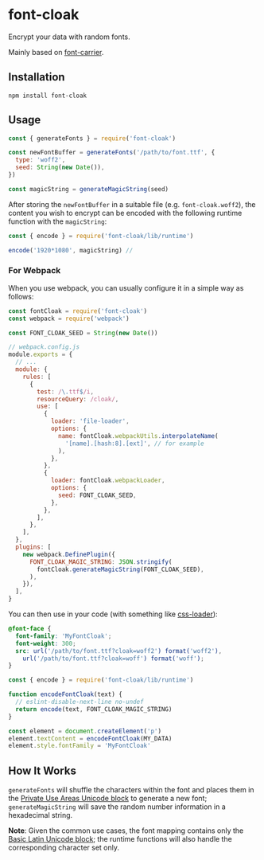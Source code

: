 # font-cloak

Encrypt your data with random fonts.

Mainly based on [font-carrier](https://github.com/purplebamboo/font-carrier).

## Installation

```shell
npm install font-cloak
```

## Usage

```javascript
const { generateFonts } = require('font-cloak')

const newFontBuffer = generateFonts('/path/to/font.ttf', {
  type: 'woff2',
  seed: String(new Date()),
})

const magicString = generateMagicString(seed)
```

After storing the `newFontBuffer` in a suitable file (e.g. `font-cloak.woff2`), the content you wish to encrypt can be encoded with the following runtime function with the `magicString`:

```javascript
const { encode } = require('font-cloak/lib/runtime')

encode('1920*1080', magicString) //
```

### For Webpack

When you use webpack, you can usually configure it in a simple way as follows:

```javascript
const fontCloak = require('font-cloak')
const webpack = require('webpack')

const FONT_CLOAK_SEED = String(new Date())

// webpack.config.js
module.exports = {
  // ...
  module: {
    rules: [
      {
        test: /\.ttf$/i,
        resourceQuery: /cloak/,
        use: [
          {
            loader: 'file-loader',
            options: {
              name: fontCloak.webpackUtils.interpolateName(
                '[name].[hash:8].[ext]', // for example
              ),
            },
          },
          {
            loader: fontCloak.webpackLoader,
            options: {
              seed: FONT_CLOAK_SEED,
            },
          },
        ],
      },
    ],
  },
  plugins: [
    new webpack.DefinePlugin({
      FONT_CLOAK_MAGIC_STRING: JSON.stringify(
        fontCloak.generateMagicString(FONT_CLOAK_SEED),
      ),
    }),
  ],
}
```

You can then use in your code (with something like [css-loader](https://github.com/webpack-contrib/css-loader)):

```css
@font-face {
  font-family: 'MyFontCloak';
  font-weight: 300;
  src: url('/path/to/font.ttf?cloak=woff2') format('woff2'),
    url('/path/to/font.ttf?cloak=woff') format('woff');
}
```

```javascript
const { encode } = require('font-cloak/lib/runtime')

function encodeFontCloak(text) {
  // eslint-disable-next-line no-undef
  return encode(text, FONT_CLOAK_MAGIC_STRING)
}

const element = document.createElement('p')
element.textContent = encodeFontCloak(MY_DATA)
element.style.fontFamily = 'MyFontCloak'
```

## How It Works

`generateFonts` will shuffle the characters within the font and places them in the [Private Use Areas Unicode block](https://en.wikipedia.org/wiki/Private_Use_Areas) to generate a new font; `generateMagicString` will save the random number information in a hexadecimal string.

**Note**: Given the common use cases, the font mapping contains only the [Basic Latin Unicode block](https://en.wikipedia.org/wiki/Basic_Latin_(Unicode_block)); the runtime functions will also handle the corresponding character set only.
